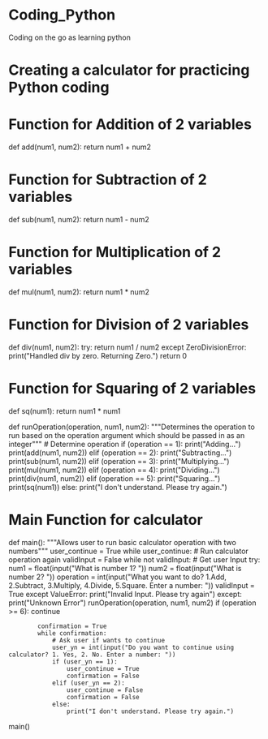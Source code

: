 # Coding_Python
Coding on the go as learning python



# Creating a calculator for practicing Python coding


# Function for Addition of 2 variables
def add(num1, num2):
	return num1 + num2


# Function for Subtraction of 2 variables
def sub(num1, num2):
	return num1 - num2

	
# Function for Multiplication of 2 variables
def mul(num1, num2):
	return num1 * num2
	

# Function for Division of 2 variables
def div(num1, num2):
	try:
		return num1 / num2
	except ZeroDivisionError:
		print("Handled div by zero. Returning Zero.")
		return 0
		

# Function for Squaring of 2 variables
def sq(num1):
	return num1 * num1


def runOperation(operation, num1, num2):
	"""Determines the operation to run based on the operation argument which should be passed in as an integer"""
	# Determine operation
	if (operation == 1):
		print("Adding...")
		print(add(num1, num2))
	elif (operation == 2):
		print("Subtracting...")
		print(sub(num1, num2))
	elif (operation == 3):
		print("Multiplying...")
		print(mul(num1, num2))
	elif (operation == 4):
		print("Dividing...")
		print(div(num1, num2))
	elif (operation == 5):
		print("Squaring...")
		print(sq(num1))	
	else:
		print("I don't understand. Please try again.")


# Main Function for calculator
def main():
	"""Allows user to run basic calculator operation with two numbers"""
	user_continue = True
	while user_continue:
		# Run calculator operation again
		validInput = False
		while not validInput:
			# Get user Input
			try:
				num1 = float(input("What is number 1? "))
				num2 = float(input("What is number 2? "))
				operation = int(input("What you want to do? 1.Add, 2.Subtract, 3.Multiply, 4.Divide, 5.Square. Enter a number: "))
				validInput = True
			except ValueError:
				print("Invalid Input. Please try again")
			except:
				print("Unknown Error")
			runOperation(operation, num1, num2)
			if (operation >= 6):
				continue

			confirmation = True
			while confirmation:
				# Ask user if wants to continue
				user_yn = int(input("Do you want to continue using calculator? 1. Yes, 2. No. Enter a number: "))
				if (user_yn == 1):
					user_continue = True
					confirmation = False
				elif (user_yn == 2):
					user_continue = False
					confirmation = False
				else:
					print("I don't understand. Please try again.")


main()



